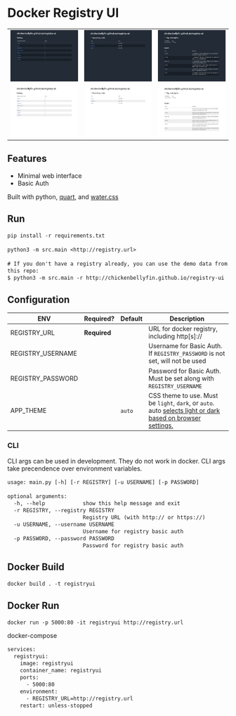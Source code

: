 # Docker Registry UI
| | | |
| -- | -- | -- |
| ![](/screenshots/indexd.jpg) | ![](/screenshots/tagsd.jpg) | ![](/screenshots/imaged.jpg) |
| ![](/screenshots/indexl.jpg) | ![](/screenshots/tagsl.jpg) | ![](/screenshots/imagel.jpg) |

## Features
* Minimal web interface
* Basic Auth

Built with python, [quart](https://pgjones.gitlab.io/quart/), and [water.css](https://watercss.kognise.dev/)

## Run
```
pip install -r requirements.txt

python3 -m src.main <http://registry.url>

# If you don't have a registry already, you can use the demo data from this repo:
$ python3 -m src.main -r http://chickenbellyfin.github.io/registry-ui
```

## Configuration

| ENV | Required? | Default | Description |
| --- | --- | --- | --- |
| REGISTRY_URL | **Required** | | URL for docker registry, including http[s]:// |
| REGISTRY_USERNAME | | | Username for Basic Auth. If `REGISTRY_PASSWORD` is not set, will not be used |
| REGISTRY_PASSWORD | | | Password for Basic Auth. Must be set along with `REGISTRY_USERNAME` |
| APP_THEME | | `auto` |CSS theme to use. Must be `light`, `dark`, or `auto`. auto [selects light or dark based on browser settings.](https://watercss.kognise.dev/)

### CLI
CLI args can be used in development. They do not work in docker. CLI args take precendence over environment variables.
```
usage: main.py [-h] [-r REGISTRY] [-u USERNAME] [-p PASSWORD]

optional arguments:
  -h, --help            show this help message and exit
  -r REGISTRY, --registry REGISTRY
                        Registry URL (with http:// or https://)
  -u USERNAME, --username USERNAME
                        Username for registry basic auth
  -p PASSWORD, --password PASSWORD
                        Password for registry basic auth
```


## Docker Build
```
docker build . -t registryui
```

## Docker Run
```
docker run -p 5000:80 -it registryui http://registry.url
```

docker-compose
```
services:
  registryui:
    image: registryui
    container_name: registryui
    ports:
      - 5000:80
    environment:
      - REGISTRY_URL=http://registry.url
    restart: unless-stopped
```